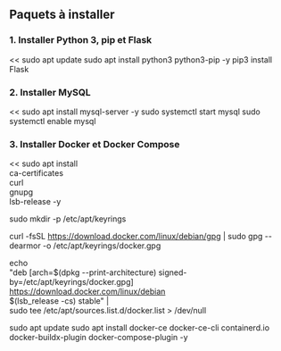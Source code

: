 ## Paquets à installer

### 1.  Installer Python 3, pip et Flask

<<
sudo apt update
sudo apt install python3 python3-pip -y
pip3 install Flask
>>

### 2.  Installer MySQL

<<
sudo apt install mysql-server -y
sudo systemctl start mysql
sudo systemctl enable mysql
>>

### 3.  Installer Docker et Docker Compose

<<
sudo apt install \
    ca-certificates \
    curl \
    gnupg \
    lsb-release -y

sudo mkdir -p /etc/apt/keyrings

curl -fsSL https://download.docker.com/linux/debian/gpg | sudo gpg --dearmor -o /etc/apt/keyrings/docker.gpg

echo \
  "deb [arch=$(dpkg --print-architecture) signed-by=/etc/apt/keyrings/docker.gpg] \
  https://download.docker.com/linux/debian \
  $(lsb_release -cs) stable" | \
  sudo tee /etc/apt/sources.list.d/docker.list > /dev/null

sudo apt update
sudo apt install docker-ce docker-ce-cli containerd.io docker-buildx-plugin docker-compose-plugin -y
>>

